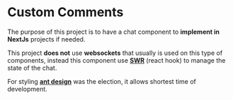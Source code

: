 # Custom Comments
The purpose of this project is to have a chat component to **implement in NextJs**
projects if needed.

This project **does not** use **websockets** that usually is used on this type of
components, instead this component use [**SWR**](https://swr.vercel.app/) (react hook) to manage the state of the chat.

For styling [**ant design**](https://ant.design/) was the election, it allows shortest time of development.